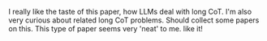 I really like the taste of this paper, how LLMs deal with long CoT.
I'm also very curious about related long CoT problems. Should collect some papers on this.
This type of paper seems very 'neat' to me. like it! 

